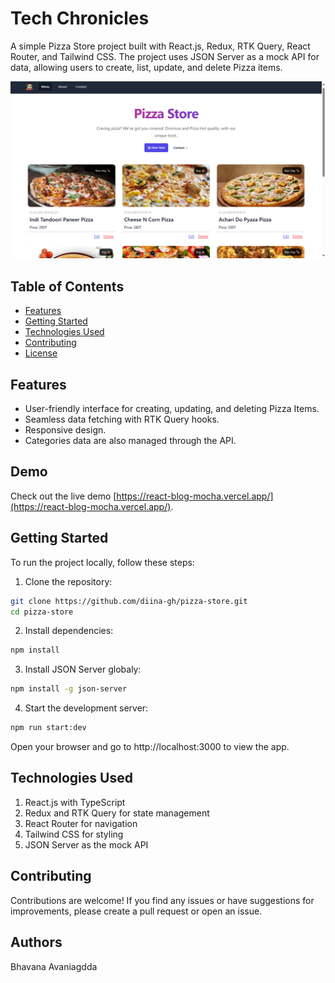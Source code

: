 # Tech Chronicles

<!-- Project Description -->
A simple Pizza Store project built with React.js, Redux, RTK Query, React Router, and Tailwind CSS. The project uses JSON Server as a mock API for data, allowing users to create, list, update, and delete Pizza items.

<!-- Project Screenshot -->
![Project image](https://raw.githubusercontent.com/Vivek-Avanigadda/pizza-store/main/public/images/rb-image1.png)

<!-- Table of Contents -->
## Table of Contents
- [Features](#features)
- [Getting Started](#getting-started)
- [Technologies Used](#technologies-used)
- [Contributing](#contributing)
- [License](#license)

<!-- Features -->
## Features
- User-friendly interface for creating, updating, and deleting Pizza Items.
- Seamless data fetching with RTK Query hooks.
- Responsive design.
- Categories data are also managed through the API.

<!-- Demo -->

## Demo
Check out the live demo [https://react-blog-mocha.vercel.app/](https://react-blog-mocha.vercel.app/).

<!-- Getting Started -->
## Getting Started
To run the project locally, follow these steps:

1. Clone the repository:

```bash
git clone https://github.com/diina-gh/pizza-store.git
cd pizza-store
```

2. Install dependencies:

```bash
npm install
```

3. Install JSON Server globaly:

```bash
npm install -g json-server
```

4. Start the development server:

```bash
npm run start:dev
```

Open your browser and go to http://localhost:3000 to view the app.

<!-- Technologies Used -->
## Technologies Used

1. React.js with TypeScript
2. Redux and RTK Query for state management
3. React Router for navigation
4. Tailwind CSS for styling
5. JSON Server as the mock API

## Contributing

Contributions are welcome! If you find any issues or have suggestions for improvements, please create a pull request or open an issue.

## Authors
Bhavana Avaniagdda

